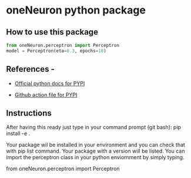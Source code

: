 # oneNeuron python package

## How to use this package
```python
from oneNeuron.perceptron import Perceptron
model = Perceptron(eta=0.3, epochs=10)
```

## References - 

* [Official python docs for PYPI](https://packaging.python.org/tutorials/packaging-projects/)

* [Github action file for PYPI](https://docs.github.com/en/actions/automating-builds-and-tests/building-and-testing-python#publishing-to-package-registries)

## Instructions

After having this ready just type in your command prompt (git bash): 
pip install -e .

Your package wil be installed in your environment and you can check that with pip list command. Your package with a version will be listed. You can import the 
perceptron class in your python enviornment by simply typing. 

from oneNeuron.perceptron import Perceptron


